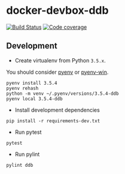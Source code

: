 docker-devbox-ddb
=================
[![Build Status](https://img.shields.io/travis/gfi-centre-ouest/docker-devbox-ddb.svg)](https://travis-ci.org/gfi-centre-ouest/docker-devbox-ddb)
[![Code coverage](https://img.shields.io/coveralls/github/gfi-centre-ouest/docker-devbox-ddb)](https://coveralls.io/github/gfi-centre-ouest/docker-devbox-ddb)

Development
-----------

- Create virtualenv from Python `3.5.x`.

You should consider [pyenv](https://github.com/pyenv/pyenv) or [pyenv-win](https://github.com/pyenv-win/pyenv-win).

```
pyenv install 3.5.4
pyenv rehash
python -m venv ~/.pyenv/versions/3.5.4-ddb
pyenv local 3.5.4-ddb
```

- Install development dependencies

```
pip install -r requirements-dev.txt
```

- Run pytest

```
pytest
```

- Run pylint

```
pylint ddb
```
